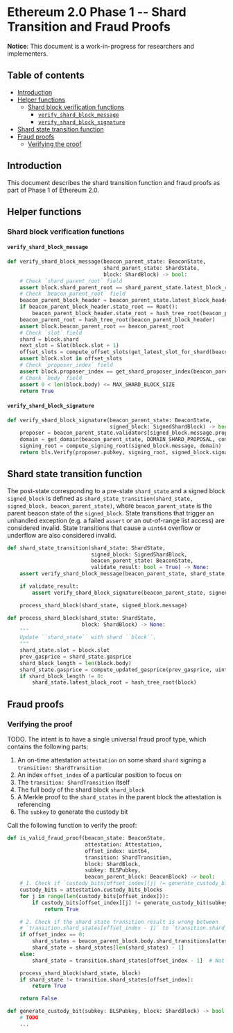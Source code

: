 # Ethereum 2.0 Phase 1 -- Shard Transition and Fraud Proofs

**Notice**: This document is a work-in-progress for researchers and implementers.

## Table of contents

<!-- START doctoc generated TOC please keep comment here to allow auto update -->
<!-- DON'T EDIT THIS SECTION, INSTEAD RE-RUN doctoc TO UPDATE -->

- [Introduction](#introduction)
- [Helper functions](#helper-functions)
  - [Shard block verification functions](#shard-block-verification-functions)
    - [`verify_shard_block_message`](#verify_shard_block_message)
    - [`verify_shard_block_signature`](#verify_shard_block_signature)
- [Shard state transition function](#shard-state-transition-function)
- [Fraud proofs](#fraud-proofs)
  - [Verifying the proof](#verifying-the-proof)

<!-- END doctoc generated TOC please keep comment here to allow auto update -->

## Introduction

This document describes the shard transition function and fraud proofs as part of Phase 1 of Ethereum 2.0.

## Helper functions

### Shard block verification functions

#### `verify_shard_block_message`

```python
def verify_shard_block_message(beacon_parent_state: BeaconState,
                               shard_parent_state: ShardState,
                               block: ShardBlock) -> bool:
    # Check `shard_parent_root` field
    assert block.shard_parent_root == shard_parent_state.latest_block_root
    # Check `beacon_parent_root` field
    beacon_parent_block_header = beacon_parent_state.latest_block_header.copy()
    if beacon_parent_block_header.state_root == Root():
        beacon_parent_block_header.state_root = hash_tree_root(beacon_parent_state)
    beacon_parent_root = hash_tree_root(beacon_parent_block_header)
    assert block.beacon_parent_root == beacon_parent_root
    # Check `slot` field
    shard = block.shard
    next_slot = Slot(block.slot + 1)
    offset_slots = compute_offset_slots(get_latest_slot_for_shard(beacon_parent_state, shard), next_slot)
    assert block.slot in offset_slots
    # Check `proposer_index` field
    assert block.proposer_index == get_shard_proposer_index(beacon_parent_state, block.slot, shard)
    # Check `body` field
    assert 0 < len(block.body) <= MAX_SHARD_BLOCK_SIZE
    return True
```

#### `verify_shard_block_signature`

```python
def verify_shard_block_signature(beacon_parent_state: BeaconState,
                                 signed_block: SignedShardBlock) -> bool:
    proposer = beacon_parent_state.validators[signed_block.message.proposer_index]
    domain = get_domain(beacon_parent_state, DOMAIN_SHARD_PROPOSAL, compute_epoch_at_slot(signed_block.message.slot))
    signing_root = compute_signing_root(signed_block.message, domain)
    return bls.Verify(proposer.pubkey, signing_root, signed_block.signature)
```

## Shard state transition function

The post-state corresponding to a pre-state `shard_state` and a signed block `signed_block` is defined as `shard_state_transition(shard_state, signed_block, beacon_parent_state)`, where `beacon_parent_state` is the parent beacon state of the `signed_block`. State transitions that trigger an unhandled exception (e.g. a failed `assert` or an out-of-range list access) are considered invalid. State transitions that cause a `uint64` overflow or underflow are also considered invalid.

```python
def shard_state_transition(shard_state: ShardState,
                           signed_block: SignedShardBlock,
                           beacon_parent_state: BeaconState,
                           validate_result: bool = True) -> None:
    assert verify_shard_block_message(beacon_parent_state, shard_state, signed_block.message)

    if validate_result:
        assert verify_shard_block_signature(beacon_parent_state, signed_block)

    process_shard_block(shard_state, signed_block.message)
```

```python
def process_shard_block(shard_state: ShardState,
                        block: ShardBlock) -> None:
    """
    Update ``shard_state`` with shard ``block``.
    """
    shard_state.slot = block.slot
    prev_gasprice = shard_state.gasprice
    shard_block_length = len(block.body)
    shard_state.gasprice = compute_updated_gasprice(prev_gasprice, uint64(shard_block_length))
    if shard_block_length != 0:
        shard_state.latest_block_root = hash_tree_root(block)
```

## Fraud proofs

### Verifying the proof

TODO. The intent is to have a single universal fraud proof type, which contains the following parts:

1. An on-time attestation `attestation` on some shard `shard` signing a `transition: ShardTransition`
2. An index `offset_index` of a particular position to focus on
3. The `transition: ShardTransition` itself
4. The full body of the shard block `shard_block`
5. A Merkle proof to the `shard_states` in the parent block the attestation is referencing
6. The `subkey` to generate the custody bit

Call the following function to verify the proof:

```python
def is_valid_fraud_proof(beacon_state: BeaconState,
                         attestation: Attestation,
                         offset_index: uint64,
                         transition: ShardTransition,
                         block: ShardBlock,
                         subkey: BLSPubkey,
                         beacon_parent_block: BeaconBlock) -> bool:
    # 1. Check if `custody_bits[offset_index][j] != generate_custody_bit(subkey, block_contents)` for any `j`.
    custody_bits = attestation.custody_bits_blocks
    for j in range(len(custody_bits[offset_index])):
        if custody_bits[offset_index][j] != generate_custody_bit(subkey, block):
            return True

    # 2. Check if the shard state transition result is wrong between
    # `transition.shard_states[offset_index - 1]` to `transition.shard_states[offset_index]`.
    if offset_index == 0:
        shard_states = beacon_parent_block.body.shard_transitions[attestation.data.shard].shard_states
        shard_state = shard_states[len(shard_states) - 1]
    else:
        shard_state = transition.shard_states[offset_index - 1]  # Not doing the actual state updates here.

    process_shard_block(shard_state, block)
    if shard_state != transition.shard_states[offset_index]:
        return True

    return False
```

```python
def generate_custody_bit(subkey: BLSPubkey, block: ShardBlock) -> bool:
    # TODO
    ...
```
